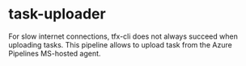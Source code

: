 # task-uploader
For slow internet connections, tfx-cli does not always succeed when uploading tasks. This pipeline allows to upload task from the Azure Pipelines MS-hosted agent.
